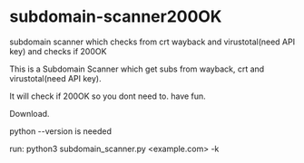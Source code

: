 # subdomain-scanner200OK
subdomain scanner which checks from crt wayback and virustotal(need API key) and checks if 200OK

This is a Subdomain Scanner which get subs from wayback, crt and virustotal(need API key).

It will check if 200OK so you dont need to. have fun.

Download.

python --version is needed 

run: python3 subdomain_scanner.py <example.com> -k <your-api-key>
